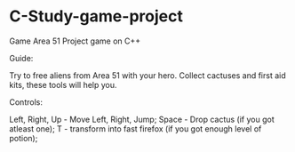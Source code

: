 # C-Study-game-project 
Game Area 51
Project game on C++

Guide:

Try to free aliens from Area 51 with your hero. Collect cactuses and first aid kits, these tools will help you.

Controls:

Left, Right, Up - Move Left, Right, Jump;
Space - Drop cactus (if you got atleast one);
T - transform into fast firefox (if you got enough level of potion);
